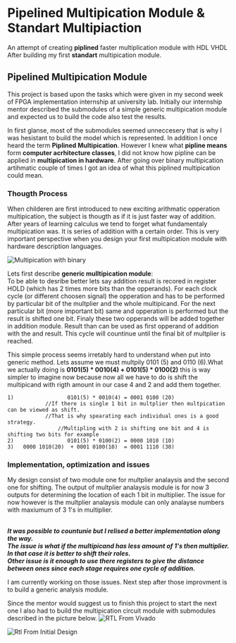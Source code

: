 # Pipelined Multipication Module & Standart Multipiaction 
An attempt of creating __piplined__ faster multiplication module with HDL VHDL<br/>
After building my first __standart__ multipication module.

## Pipelined Multipication Module

This project is based upon the tasks which were given in my second week of FPGA implementation internship at university lab.
Initially our internship mentor described the submodules of a simple generic multipication module and expected us to build the code also test the results.<br/>

In first glanse, most of the submodules seemed unneccesery that is why I was hesistant to build the model which is represented. In addition I once heard the term **Piplined Multipication**. However I knew what **pipline means** form **computer acrhitecture classes**, I did not know how pipline can be applied in  **multipication in hardware**. After going over binary multipication artihmatic couple of times I got an idea of what this piplined multipication could mean.<br/>

### Thougth Process

When childeren are first introduced to new exciting arithmatic opperation multipication, the subject is thougth as if it is just faster way of addition. After years of learning calculus we tend to forget what fundamentaly multipication was. It is series of addition with a certain order. This is very important perspective when you design your first multipication module with hardware description languages.<br/>

 ![Multipication with binary]("https://raw.githubusercontent.com/EnesErcin/Pipelined_Multipication_Module/main/Multipication_Arithmatic.jpg")

Lets first describe **generic mulltipication module**:<br/>
To be able to desribe better lets say addition result is recored in register HOLD (which has 2 times more bits than the opperands). For each clock cycle (or different choosen signal) the opperation and has to be performed by particular bit of the multplier and the whole multipicand. For the next particular bit (more important bit) same and opperation is performed but the result is shifted one bit. Finaly these two opperands will be added together in addition module. Result than can be used as first opperand of addition with the and result. This cycle will countinue until the final bit of multplier is reached.

This simple process seems irretably hard to understand when put into generic method. Lets assume we must multpily 0101 (5) and 0110 (6).What we actually doing is **0101(5) * 0010(4) + 0101(5) * 0100(2)** this is way simpler to imagine now because now all we have to do is shift the multipicand with rigth amount in our case 4 and 2  and add them together. <br/>

```
1)                 0101(5) * 0010(4) = 0001 0100 (20)  
            //If there is single 1 bit in multplier then multpication can be viewed as shift.
            //That is why spearating each individual ones is a good strategy.
                //Multipling with 2 is shifting one bit and 4 is shifting two bits for example
2)                 0101(5) * 0100(2) = 0000 1010 (10)
3)   0000 1010(20)  + 0001 0100(10)  = 0001 1110 (30)
```

### Implementation, optimization and issues
My design consist of two module one for multplier analaysis and the second one for shifting. The output of multplier analaysis module is for now 3 outputs for determining the location of each 1 bit in multiplier. The issue for now however is the multplier analaysis module  can only analayse numbers with maxiumum of 3 1's in multiplier. <br/> <br>

***It was possible to countunie but I relised a better implementation along the way.*** <br/>
***The issue is what if the multipicand has less amount of 1's then multiplier. In that case it is better to shift their roles.*** <br/>
***Other issue is it enough to use there registers to give the distance between ones since each stage requires one cycle of addition.*** <br/>

I am currently working on those issues. Next step after those improvment is to build a generic analysis module.

Since the mentor would suggest us to finish this project to start the next one I also had to build the multipication circuit module with submodules described in the picture below.
 ![RTL From Vivado]("https://raw.githubusercontent.com/EnesErcin/Pipelined_Multipication_Module/main/RTL_Schematic.jpg")

 ![Rtl From Initial Design]("https://raw.githubusercontent.com/EnesErcin/Pipelined_Multipication_Module/main/RTL_in_higher_level.jpg")



